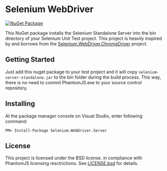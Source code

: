 # Selenium WebDriver
[![NuGet Package](https://img.shields.io/nuget/v/Selenium.WebDriver.Server.svg)](https://www.nuget.org/packages/Selenium.WebDriver.Server/)

This NuGet package installs the Selenium Standalone Server into the bin directory of your Selenium Unit Test project. This project is heavily inspired by and borrows from the [Selenium.WebDriver.ChromeDriver](https://github.com/jsakamoto/nupkg-selenium-webdriver-chromedriver/) project.

## Getting Started
Just add this nuget package to your test project and it will copy `selenium-server-standalone.jar` to the bin folder during the build process. This way, there is no need to commit PhantomJS.exe to your source control repository.

## Installing
At the package manager console on Visual Studio, enter following command:

    PM> Install-Package Selenium.WebDriver.Server

## License
This project is licensed under the BSD license. in compliance with PhantomJS licensing resctrictions. See [LICENSE.bsd](LICENSE.bsd) for details.
